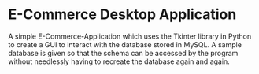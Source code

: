 # E-Commerce Desktop Application

A simple E-Commerce-Application which uses the Tkinter library in Python to create a GUI to interact with the database stored in MySQL.
A sample database is given so that the schema can be accessed by the program without needlessly having to recreate the database again and again.

